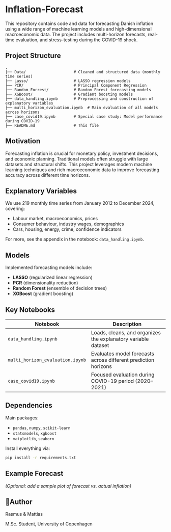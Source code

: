 # Inflation-Forecast

This repository contains code and data for forecasting Danish inflation using a wide range of machine learning models and high-dimensional macroeconomic data. The project includes multi-horizon forecasts, real-time evaluation, and stress-testing during the COVID-19 shock.

##  Project Structure

```
.
├── Data/                     # Cleaned and structured data (monthly time series)
├── Lasso/                    # LASSO regression models
├── PCR/                      # Principal Component Regression
├── Random_Forrest/           # Random Forest forecasting models
├── XGBoost/                  # Gradient boosting models
├── data_handling.ipynb       # Preprocessing and construction of explanatory variables
├── multi_horizon_evaluation.ipynb  # Main evaluation of all models across horizons
├── case_covid19.ipynb        # Special case study: Model performance during COVID-19
├── README.md                 # This file
```

## Motivation

Forecasting inflation is crucial for monetary policy, investment decisions, and economic planning. Traditional models often struggle with large datasets and structural shifts. This project leverages modern machine learning techniques and rich macroeconomic data to improve forecasting accuracy across different time horizons.

## Explanatory Variables

We use 219 monthly time series from January 2012 to December 2024, covering:

* Labour market, macroeconomics, prices
* Consumer behaviour, industry wages, demographics
* Cars, housing, energy, crime, confidence indicators

For more, see the appendix in the notebook: `data_handling.ipynb`.

##  Models

Implemented forecasting models include:

* **LASSO** (regularized linear regression)
* **PCR** (dimensionality reduction)
* **Random Forest** (ensemble of decision trees)
* **XGBoost** (gradient boosting)

## Key Notebooks

| Notebook                         | Description                                                    |
| -------------------------------- | -------------------------------------------------------------- |
| `data_handling.ipynb`            | Loads, cleans, and organizes the explanatory variable dataset  |
| `multi_horizon_evaluation.ipynb` | Evaluates model forecasts across different prediction horizons |
| `case_covid19.ipynb`             | Focused evaluation during COVID-19 period (2020–2021)          |

## Dependencies

Main packages:

* `pandas`, `numpy`, `scikit-learn`
* `statsmodels`, `xgboost`
* `matplotlib`, `seaborn`

Install everything via:

```bash
pip install -r requirements.txt
```

## Example Forecast

*(Optional: add a sample plot of forecast vs. actual inflation)*

## 👤Author

Rasmus & Mattias

M.Sc. Student, University of Copenhagen
